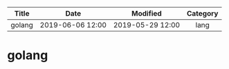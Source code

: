 | Title                | Date             | Modified         | Category          |
|:--------------------:|:----------------:|:----------------:|:-----------------:|
| golang               | 2019-06-06 12:00 | 2019-05-29 12:00 | lang              |

# golang